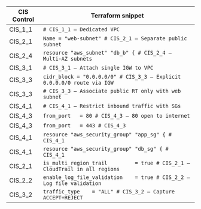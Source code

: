 | CIS Control | Terraform snippet |
| --- | --- |
| CIS_1_1 | `# CIS_1_1 — Dedicated VPC` |
| CIS_2_1 | `Name = "web-subnet" # CIS_2_1 — Separate public subnet` |
| CIS_2_4 | `resource "aws_subnet" "db_b" { # CIS_2_4 — Multi‑AZ subnets` |
| CIS_3_1 | `# CIS_3_1 — Attach single IGW to VPC` |
| CIS_3_3 | `cidr_block = "0.0.0.0/0" # CIS_3_3 — Explicit 0.0.0.0/0 route via IGW` |
| CIS_3_3 | `# CIS_3_3 — Associate public RT only with web subnet` |
| CIS_4_1 | `# CIS_4_1 — Restrict inbound traffic with SGs` |
| CIS_4_3 | `from_port   = 80 # CIS_4_3 — 80 open to internet` |
| CIS_4_3 | `from_port   = 443 # CIS_4_3` |
| CIS_4_1 | `resource "aws_security_group" "app_sg" { # CIS_4_1` |
| CIS_4_1 | `resource "aws_security_group" "db_sg" { # CIS_4_1` |
| CIS_2_1 | `is_multi_region_trail         = true # CIS_2_1 — CloudTrail in all regions` |
| CIS_2_2 | `enable_log_file_validation    = true # CIS_2_2 — Log file validation` |
| CIS_3_2 | `traffic_type    = "ALL" # CIS_3_2 — Capture ACCEPT+REJECT` |